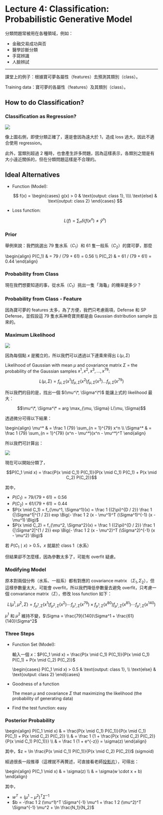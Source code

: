 # Lecture 4: Classification: Probabilistic Generative Model

分類問題常被用在各種領域，例如：

- 金融交易成功與否
- 醫學診斷分類
- 手寫辨識
- 人臉辨試

---

課堂上的例子：根據寶可夢各屬性（features）去預測其類別（class）。

Training data：寶可夢的各屬性（features）及其類別（class）。

## How to do Classification?

### Classification as Regression?

![](https://i.imgur.com/IoR3woc.png)

像上圖右側，即使分類正確了，還是會因為遠大於 $1$，造成 loss 過大，因此不適合使用 regression。

此外，當類別超過 $2$ 種時，也會產生許多問題，因為這樣表示，各類別之間是有大小遠近關係的，但在分類問題這樣是不合理的。

## Ideal Alternatives

- Function (Model):

    $$
    f(x) =
    \begin{cases}
    g(x) > 0    & \text{output: class 1}, \\\\
    \text{else} & \text{output: class 2}
    \end{cases}
    $$

- Loss function:

    $$L(f) = \sum_n \delta(f(x^n) \ne \hat y^n)$$

### Prior

舉例來說：我們挑選出 79 隻水系（$C_1$）和 61 隻一般系（$C_2$）的寶可夢，那麼

\begin{align}
P(C_1) & = 79 / (79 + 61) = 0.56 \\\\
P(C_2) & = 61 / (79 + 61) = 0.44
\end{align}

### Probability from Class

現在我們想要知道的事，從水系（$C_1$）挑出一隻「海龜」的機率是多少？

### Probability from Class - Feature

因為寶可夢的 features 太多，為了方便，我們只考慮兩項，Defense 和 SP Defense，並假設這 79 隻水系神奇寶貝都是由 Gaussian distribution sample 出來的。

### Maximum Likelihood

![](https://i.imgur.com/Wf9hd5Z.png)

因為每個點 $x$ 是獨立的，所以我們可以透過以下連乘來得出 $L(\mu, \Sigma)$

Likelihood of Gaussian with mean $\mu$ and covariance matrix $\Sigma$ = the probability of the Gaussian samples $x^1, x^2, x^3, \dots, x^{79}$:

$$L(\mu, \Sigma) = f_{\mu, \Sigma}(x^1) f_{\mu, \Sigma}(x^2) f_{\mu, \Sigma}(x^3) \dots f_{\mu, \Sigma}(x^{79})$$

所以我們的目的是，找出一個 $(\mu^\*, \Sigma^\*)$ 能讓上式的 likelihood 最大：

$$\mu^\*, \Sigma^\* = arg \max_{\mu, \Sigma} L(\mu, \Sigma)$$

透過微分可得以下結果：

\begin{align}
\mu^\*    & = \frac 1 {79} \sum_{n = 1}^{79} x^n \\\\
\Sigma^\* & = \frac 1 {79} \sum_{n = 1}^{79} (x^n - \mu^\*)(x^n - \mu^\*)^T
\end{align}

所以我們可計算出：

![](https://i.imgur.com/HOWXjFd.png)

現在可以開始分類了，

$$P(C_1 \mid x) = \frac{P(x \mid C_1) P(C_1)}{P(x \mid C_1) P(C_1) + P(x \mid C_2) P(C_2)}$$

其中，

- $P(C_1) = 79 / (79 + 61) = 0.56$
- $P(C_2) = 61 / (79 + 61) = 0.44$
- $P(x \mid C_1) = f_{\mu^1, \Sigma^1}(x) = \frac 1 {(2\pi)^{D / 2}} \frac 1 {|\Sigma^1|^{1 / 2}} exp \Big(- \frac 1 2 (x - \mu^1)^T (\Sigma^1)^{-1} (x - \mu^1) \Big)$
- $P(x \mid C_2) = f_{\mu^2, \Sigma^2}(x) = \frac 1 {(2\pi)^{D / 2}} \frac 1 {|\Sigma^2|^{1 / 2}} exp \Big(- \frac 1 2 (x - \mu^2)^T (\Sigma^2)^{-1} (x - \mu^2) \Big)$

若 $P(C_1 \mid x) > 0.5$，$x$ 就屬於 class 1（水系）

但結果卻不怎麼樣，因為參數太多了，可能有 overfit 疑慮。

### Modifying Model

原本對兩個分佈（水系、一般系）都有對應的 covariance matrix （$\Sigma_1, \Sigma_2$），但這樣參數量太大，可能會 overfit，所以我們降低參數量去避免 overfit，只考慮一個 convariance matrix（$\Sigma$），修改 loss function 如下：

$$L(\mu^1, \mu^2, \Sigma) = f_{\mu^1, \Sigma}(x^1) f_{\mu^2, \Sigma}(x^2) \cdots f_{\mu^1, \Sigma}(x^{79}) \times f_{\mu^1, \Sigma}(x^{80}) f_{\mu^1, \Sigma}(x^{81}) \cdots f_{\mu^1, \Sigma}(x^{140})$$

$\mu^1$ 和 $\mu^2$ 維持不變，$\Sigma = \frac{79}{140}\Sigma^1 + \frac{61}{140}\Sigma^2$

### Three Steps

- Function Set (Model):

    輸入一個 $x$：$P(C_1 \mid x) = \frac{P(x \mid C_1) P(C_1)}{P(x \mid C_1) P(C_1) + P(x \mid C_2) P(C_2)}$

    \begin{cases}
    P(C_1 \mid x) > 0.5 & \text{output: class 1}, \\\\
    \text{else}         & \text{output: class 2}
    \end{cases}

- Goodness of a function

    The mean $\mu$ and covariance $\Sigma$ that maximizing the likelihood (the probability of generating data)

- Find the test function: easy

### Posterior Probability

\begin{align}
P(C_1 \mid x)
    & = \frac{P(x \mid C_1) P(C_1)}{P(x \mid C_1) P(C_1) + P(x \mid C_2) P(C_2)} \\\\
    & = \frac 1 {1 + \frac{P(x \mid C_2) P(C_2)}{P(x \mid C_1) P(C_1)}} \\\\
    & = \frac 1 {1 + e^{-z}} = \sigma(z)
\end{align}

其中，$z = \ln \frac{P(x \mid C_1) P(C_1)}{P(x \mid C_2) P(C_2)}$ (sigmoid)

經過很長一段推導（這裡就不再贅述，可直接看老師[投影片](http://speech.ee.ntu.edu.tw/~tlkagk/courses/ML_2016/Lecture/Classification%20(v3).pdf)），可得出：

\begin{align}
P(C_1 \mid x) & = \sigma(z) \\\\
              & = \sigma(w \cdot x + b)
\end{align}

其中，

- $w^T = (\mu^1 - \mu^2)^T \Sigma^{-1}$
- $b = -\frac 1 2 (\mu^1)^T \Sigma^{-1} \mu^1 + \frac 1 2 (\mu^2)^T \Sigma^{-1} \mu^2 + \ln \frac{N_1}{N_2}$
